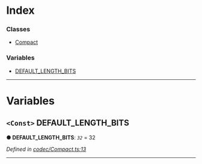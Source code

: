 

# Index

### Classes

* [Compact](../classes/_codec_compact_.compact.md)

### Variables

* [DEFAULT_LENGTH_BITS](_codec_compact_.md#default_length_bits)

---

# Variables

<a id="default_length_bits"></a>

## `<Const>` DEFAULT_LENGTH_BITS

**● DEFAULT_LENGTH_BITS**: *`32`* = 32

*Defined in [codec/Compact.ts:13](https://github.com/polkadot-js/api/blob/b580c12/packages/types/src/codec/Compact.ts#L13)*

___

